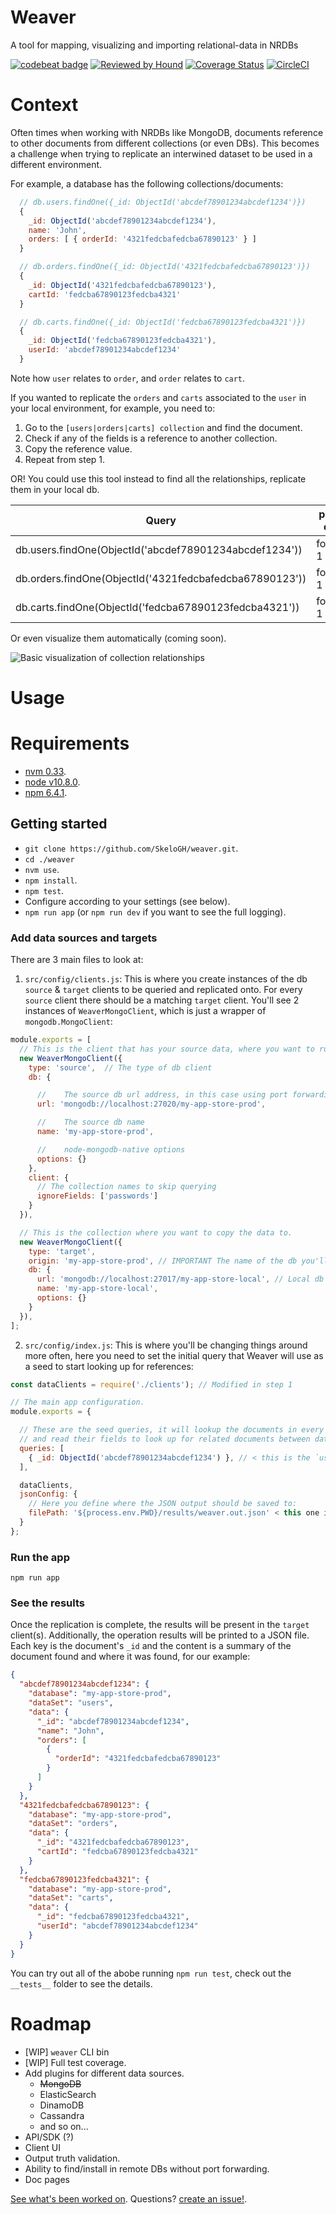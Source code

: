 # Weaver

A tool for mapping, visualizing and importing relational-data in NRDBs

[![codebeat badge](https://codebeat.co/badges/d6101e2d-7c26-4c19-a820-d90a96a5fd54)](https://codebeat.co/projects/github-com-skelogh-weaver-master) [![Reviewed by Hound](https://img.shields.io/badge/Reviewed_by-Hound-8E64B0.svg)](https://houndci.com) [![Coverage Status](https://coveralls.io/repos/github/SkeloGH/weaver/badge.svg)](https://coveralls.io/github/SkeloGH/weaver) [![CircleCI](https://circleci.com/gh/SkeloGH/weaver.svg?style=svg)](https://circleci.com/gh/SkeloGH/weaver)

# Context

Often times when working with NRDBs like MongoDB, documents reference to other documents from different collections (or even DBs). This becomes a challenge when trying to replicate an interwined dataset to be used in a different environment.

For example, a database has the following collections/documents:

```javascript
  // db.users.findOne({_id: ObjectId('abcdef78901234abcdef1234')})
  {
    _id: ObjectId('abcdef78901234abcdef1234'),
    name: 'John',
    orders: [ { orderId: '4321fedcbafedcba67890123' } ]
  }

  // db.orders.findOne({_id: ObjectId('4321fedcbafedcba67890123')})
  {
    _id: ObjectId('4321fedcbafedcba67890123'),
    cartId: 'fedcba67890123fedcba4321'
  }

  // db.carts.findOne({_id: ObjectId('fedcba67890123fedcba4321')})
  {
    _id: ObjectId('fedcba67890123fedcba4321'),
    userId: 'abcdef78901234abcdef1234'
  }
```

Note how `user` relates to `order`, and `order` relates to `cart`.

If you wanted to replicate the `orders` and `carts` associated to the `user` in your local environment, for example, you need to:

1. Go to the `[users|orders|carts] collection` and find the document.
2. Check if any of the fields is a reference to another collection.
3. Copy the reference value.
4. Repeat from step 1.

OR! You could use this tool instead to find all the relationships, replicate them in your local db.

| Query                                                   | prod db     | local db  |
| ------------------------------------------------------- | ----------- | --------- |
| db.users.findOne(ObjectId('abcdef78901234abcdef1234'))  |    found 1  |  found 1  |
| db.orders.findOne(ObjectId('4321fedcbafedcba67890123')) |    found 1  |  found 1  |
| db.carts.findOne(ObjectId('fedcba67890123fedcba4321'))  |    found 1  |  found 1  |

Or even visualize them automatically (coming soon).

![Basic visualization of collection relationships](https://github.com/SkeloGH/weaver/raw/develop/images/example_graph.png?raw=true)

# Usage

# Requirements

- [nvm 0.33](https://github.com/creationix/nvm/tree/v0.33.11).
- [node v10.8.0](https://nodejs.org/dist/v10.8.0/).
- [npm 6.4.1](https://www.npmjs.com/package/npm/v/6.4.1).

## Getting started

- `git clone https://github.com/SkeloGH/weaver.git`.
- `cd ./weaver`
- `nvm use`.
- `npm install`.
- `npm test`.
- Configure according to your settings (see below).
- `npm run app` (or `npm run dev` if you want to see the full logging).

### Add data sources and targets

There are 3 main files to look at:

1. `src/config/clients.js`: This is where you create instances of the db `source` & `target` clients to be queried and replicated onto. For every `source` client there should be a matching `target` client. You'll see 2 instances of `WeaverMongoClient`, which is just a wrapper of `mongodb.MongoClient`:

```javascript
module.exports = [
  // This is the client that has your source data, where you want to run the queries against.
  new WeaverMongoClient({
    type: 'source',  // The type of db client
    db: {

      //    The source db url address, in this case using port forwarding
      url: 'mongodb://localhost:27020/my-app-store-prod',

      //    The source db name
      name: 'my-app-store-prod',

      //    node-mongodb-native options
      options: {}
    },
    client: {
      // The collection names to skip querying
      ignoreFields: ['passwords']
    }
  }),

  // This is the collection where you want to copy the data to.
  new WeaverMongoClient({
    type: 'target',
    origin: 'my-app-store-prod', // IMPORTANT The name of the db you'll be pulling from ^
    db: {
      url: 'mongodb://localhost:27017/my-app-store-local', // Local db
      name: 'my-app-store-local',
      options: {}
    }
  }),
];
```

2. `src/config/index.js`: This is where you'll be changing things around more often, here you need to set the initial query that Weaver will use as a seed to start looking up for references:

```javascript
const dataClients = require('./clients'); // Modified in step 1

// The main app configuration.
module.exports = {

  // These are the seed queries, it will lookup the documents in every data source
  // and read their fields to look up for related documents between data clients
  queries: [
    { _id: ObjectId('abcdef78901234abcdef1234') }, // < this is the `user` id in the README example
  ],

  dataClients,
  jsonConfig: {
    // Here you define where the JSON output should be saved to:
    filePath: '${process.env.PWD}/results/weaver.out.json' < this one is checked into the repo, give it a look.
  }
};
```

### Run the app

`npm run app`

### See the results

Once the replication is complete, the results will be present in the `target` client(s). Additionally, the operation results will be printed to a JSON file. Each key is the document's `_id` and the content is a summary of the document found and where it was found, for our example:

```json
{
  "abcdef78901234abcdef1234": {
    "database": "my-app-store-prod",
    "dataSet": "users",
    "data": {
      "_id": "abcdef78901234abcdef1234",
      "name": "John",
      "orders": [
        {
          "orderId": "4321fedcbafedcba67890123"
        }
      ]
    }
  },
  "4321fedcbafedcba67890123": {
    "database": "my-app-store-prod",
    "dataSet": "orders",
    "data": {
      "_id": "4321fedcbafedcba67890123",
      "cartId": "fedcba67890123fedcba4321"
    }
  },
  "fedcba67890123fedcba4321": {
    "database": "my-app-store-prod",
    "dataSet": "carts",
    "data": {
      "_id": "fedcba67890123fedcba4321",
      "userId": "abcdef78901234abcdef1234"
    }
  }
}
```

You can try out all of the abobe running `npm run test`, check out the `__tests__` folder to see the details.

# Roadmap

- [WIP] `weaver` CLI bin
- [WIP] Full test coverage.
- Add plugins for different data sources.
  + ~~MongoDB~~
  + ElasticSearch
  + DinamoDB
  + Cassandra
  + and so on...
- API/SDK (?)
- Client UI
- Output truth validation.
- Ability to find/install in remote DBs without port forwarding.
- Doc pages

[See what's been worked on](https://github.com/SkeloGH/weaver/projects).
Questions? [create an issue!](https://github.com/SkeloGH/weaver/issues).

